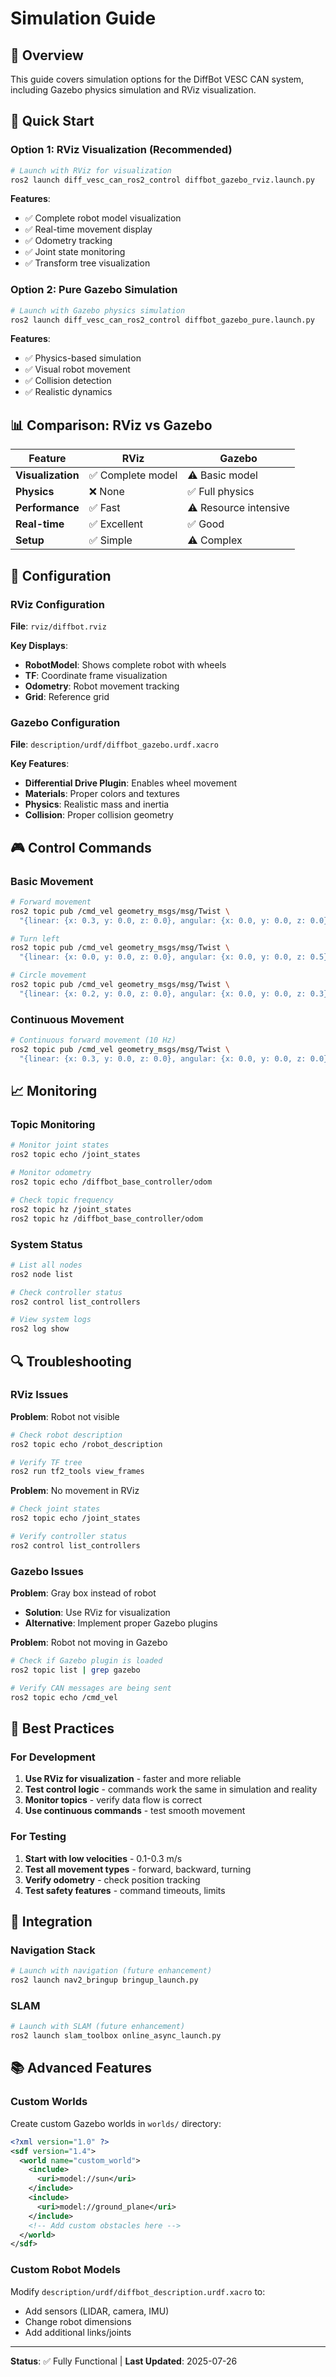 # Simulation Guide

## 🎯 Overview

This guide covers simulation options for the DiffBot VESC CAN system, including Gazebo physics simulation and RViz visualization.

## 🚀 Quick Start

### Option 1: RViz Visualization (Recommended)
```bash
# Launch with RViz for visualization
ros2 launch diff_vesc_can_ros2_control diffbot_gazebo_rviz.launch.py
```

**Features**:
- ✅ Complete robot model visualization
- ✅ Real-time movement display
- ✅ Odometry tracking
- ✅ Joint state monitoring
- ✅ Transform tree visualization

### Option 2: Pure Gazebo Simulation
```bash
# Launch with Gazebo physics simulation
ros2 launch diff_vesc_can_ros2_control diffbot_gazebo_pure.launch.py
```

**Features**:
- ✅ Physics-based simulation
- ✅ Visual robot movement
- ✅ Collision detection
- ✅ Realistic dynamics

## 📊 Comparison: RViz vs Gazebo

| Feature | RViz | Gazebo |
|---------|------|--------|
| **Visualization** | ✅ Complete model | ⚠️ Basic model |
| **Physics** | ❌ None | ✅ Full physics |
| **Performance** | ✅ Fast | ⚠️ Resource intensive |
| **Real-time** | ✅ Excellent | ✅ Good |
| **Setup** | ✅ Simple | ⚠️ Complex |

## 🔧 Configuration

### RViz Configuration
**File**: `rviz/diffbot.rviz`

**Key Displays**:
- **RobotModel**: Shows complete robot with wheels
- **TF**: Coordinate frame visualization
- **Odometry**: Robot movement tracking
- **Grid**: Reference grid

### Gazebo Configuration
**File**: `description/urdf/diffbot_gazebo.urdf.xacro`

**Key Features**:
- **Differential Drive Plugin**: Enables wheel movement
- **Materials**: Proper colors and textures
- **Physics**: Realistic mass and inertia
- **Collision**: Proper collision geometry

## 🎮 Control Commands

### Basic Movement
```bash
# Forward movement
ros2 topic pub /cmd_vel geometry_msgs/msg/Twist \
  "{linear: {x: 0.3, y: 0.0, z: 0.0}, angular: {x: 0.0, y: 0.0, z: 0.0}}" --once

# Turn left
ros2 topic pub /cmd_vel geometry_msgs/msg/Twist \
  "{linear: {x: 0.0, y: 0.0, z: 0.0}, angular: {x: 0.0, y: 0.0, z: 0.5}}" --once

# Circle movement
ros2 topic pub /cmd_vel geometry_msgs/msg/Twist \
  "{linear: {x: 0.2, y: 0.0, z: 0.0}, angular: {x: 0.0, y: 0.0, z: 0.3}}" --once
```

### Continuous Movement
```bash
# Continuous forward movement (10 Hz)
ros2 topic pub /cmd_vel geometry_msgs/msg/Twist \
  "{linear: {x: 0.3, y: 0.0, z: 0.0}, angular: {x: 0.0, y: 0.0, z: 0.0}}" --rate 10
```

## 📈 Monitoring

### Topic Monitoring
```bash
# Monitor joint states
ros2 topic echo /joint_states

# Monitor odometry
ros2 topic echo /diffbot_base_controller/odom

# Check topic frequency
ros2 topic hz /joint_states
ros2 topic hz /diffbot_base_controller/odom
```

### System Status
```bash
# List all nodes
ros2 node list

# Check controller status
ros2 control list_controllers

# View system logs
ros2 log show
```

## 🔍 Troubleshooting

### RViz Issues
**Problem**: Robot not visible
```bash
# Check robot description
ros2 topic echo /robot_description

# Verify TF tree
ros2 run tf2_tools view_frames
```

**Problem**: No movement in RViz
```bash
# Check joint states
ros2 topic echo /joint_states

# Verify controller status
ros2 control list_controllers
```

### Gazebo Issues
**Problem**: Gray box instead of robot
- **Solution**: Use RViz for visualization
- **Alternative**: Implement proper Gazebo plugins

**Problem**: Robot not moving in Gazebo
```bash
# Check if Gazebo plugin is loaded
ros2 topic list | grep gazebo

# Verify CAN messages are being sent
ros2 topic echo /cmd_vel
```

## 🎯 Best Practices

### For Development
1. **Use RViz for visualization** - faster and more reliable
2. **Test control logic** - commands work the same in simulation and reality
3. **Monitor topics** - verify data flow is correct
4. **Use continuous commands** - test smooth movement

### For Testing
1. **Start with low velocities** - 0.1-0.3 m/s
2. **Test all movement types** - forward, backward, turning
3. **Verify odometry** - check position tracking
4. **Test safety features** - command timeouts, limits

## 🔗 Integration

### Navigation Stack
```bash
# Launch with navigation (future enhancement)
ros2 launch nav2_bringup bringup_launch.py
```

### SLAM
```bash
# Launch with SLAM (future enhancement)
ros2 launch slam_toolbox online_async_launch.py
```

## 📚 Advanced Features

### Custom Worlds
Create custom Gazebo worlds in `worlds/` directory:
```xml
<?xml version="1.0" ?>
<sdf version="1.4">
  <world name="custom_world">
    <include>
      <uri>model://sun</uri>
    </include>
    <include>
      <uri>model://ground_plane</uri>
    </include>
    <!-- Add custom obstacles here -->
  </world>
</sdf>
```

### Custom Robot Models
Modify `description/urdf/diffbot_description.urdf.xacro` to:
- Add sensors (LIDAR, camera, IMU)
- Change robot dimensions
- Add additional links/joints

---

**Status**: ✅ Fully Functional | **Last Updated**: 2025-07-26
